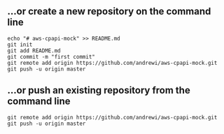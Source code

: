 ## …or create a new repository on the command line
```
echo "# aws-cpapi-mock" >> README.md
git init
git add README.md
git commit -m "first commit"
git remote add origin https://github.com/andrewi/aws-cpapi-mock.git
git push -u origin master
```

## …or push an existing repository from the command line
```
git remote add origin https://github.com/andrewi/aws-cpapi-mock.git
git push -u origin master
```

